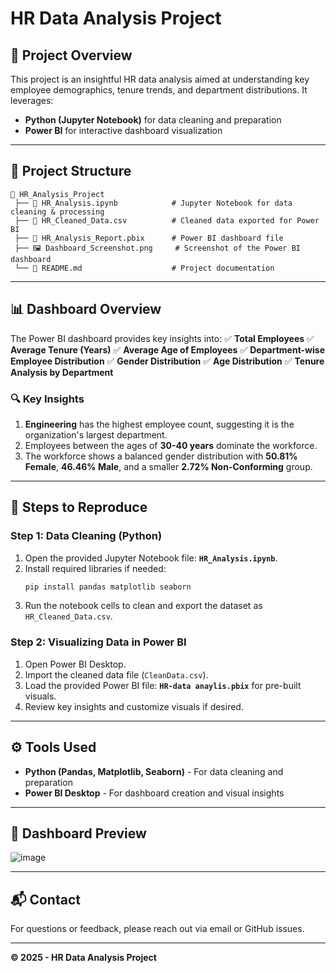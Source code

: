 # HR Data Analysis Project

## 📄 Project Overview
This project is an insightful HR data analysis aimed at understanding key employee demographics, tenure trends, and department distributions. It leverages:
- **Python (Jupyter Notebook)** for data cleaning and preparation
- **Power BI** for interactive dashboard visualization

---

## 📂 Project Structure
```
📁 HR_Analysis_Project
 ├── 📄 HR_Analysis.ipynb            # Jupyter Notebook for data cleaning & processing
 ├── 📄 HR_Cleaned_Data.csv          # Cleaned data exported for Power BI
 ├── 📄 HR_Analysis_Report.pbix      # Power BI dashboard file
 ├── 🖼️ Dashboard_Screenshot.png     # Screenshot of the Power BI dashboard
 └── 📄 README.md                    # Project documentation
```

---

## 📊 Dashboard Overview
The Power BI dashboard provides key insights into:
✅ **Total Employees**
✅ **Average Tenure (Years)**
✅ **Average Age of Employees**
✅ **Department-wise Employee Distribution**
✅ **Gender Distribution**
✅ **Age Distribution**
✅ **Tenure Analysis by Department**

### 🔍 **Key Insights**
1. **Engineering** has the highest employee count, suggesting it is the organization's largest department.
2. Employees between the ages of **30-40 years** dominate the workforce.
3. The workforce shows a balanced gender distribution with **50.81% Female**, **46.46% Male**, and a smaller **2.72% Non-Conforming** group.

---

## 🚀 Steps to Reproduce
### **Step 1: Data Cleaning (Python)**
1. Open the provided Jupyter Notebook file: **`HR_Analysis.ipynb`**.
2. Install required libraries if needed:
   ```bash
   pip install pandas matplotlib seaborn
   ```
3. Run the notebook cells to clean and export the dataset as `HR_Cleaned_Data.csv`.

### **Step 2: Visualizing Data in Power BI**
1. Open Power BI Desktop.
2. Import the cleaned data file (`CleanData.csv`).
3. Load the provided Power BI file: **`HR-data anaylis.pbix`** for pre-built visuals.
4. Review key insights and customize visuals if desired.

---

## ⚙️ Tools Used
- **Python (Pandas, Matplotlib, Seaborn)** - For data cleaning and preparation
- **Power BI Desktop** - For dashboard creation and visual insights

---

## 📸 Dashboard Preview
![image](https://github.com/user-attachments/assets/2f84255a-798b-41ec-bc6f-4aa1bec32f2b)


---

## 📬 Contact
For questions or feedback, please reach out via email or GitHub issues.

---

**© 2025 - HR Data Analysis Project**

